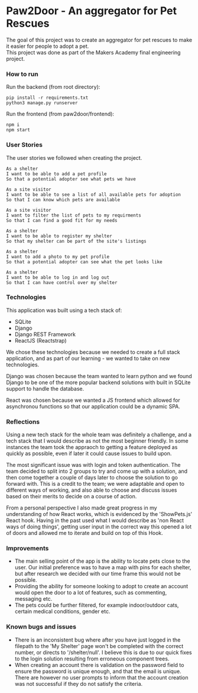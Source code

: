 # Paw2Door - An aggregator for Pet Rescues 
  The goal of this project was to create an aggregator for pet rescues to make it easier for people to adopt a pet.  
  This project was done as part of the Makers Academy final engineering project.

### How to run

Run the backend (from root directory):
```
pip install -r requirements.txt
python3 manage.py runserver
```

Run the frontend (from paw2door/frontend):
```
npm i
npm start
```

### User Stories

The user stories we followed when creating the project.

```
As a shelter
I want to be able to add a pet profile
So that a potential adopter see what pets we have

As a site visitor
I want to be able to see a list of all available pets for adoption
So that I can know which pets are available

As a site visitor
I want to filter the list of pets to my requirments
So that I can find a good fit for my needs

As a shelter
I want to be able to register my shelter
So that my shelter can be part of the site's listings

As a shelter
I want to add a photo to my pet profile
So that a potential adopter can see what the pet looks like

As a shelter
I want to be able to log in and log out
So that I can have control over my shelter

```

### Technologies 

This application was built using a tech stack of:
 - SQLite
 - Django
 - Django REST Framework
 - ReactJS (Reactstrap)

We chose these technologies because we needed to create a full stack application, and as part of our learning - we wanted to take on new technologies.

Django was chosen because the team wanted to learn python and we found Django to be one of the more popular backend solutions with built in SQLite support to handle the database.

React was chosen because we wanted a JS frontend which allowed for asynchronou functions so that our application could be a dynamic SPA. 

### Reflections

Using a new tech stack for the whole team was definitely a challenge, and a tech stack that I would describe as not the most beginner friendly. In some instances the team took the appraoch to getting a feature deployed as quickly as possible, even if later it could cause issues to build upon. 

The most significant issue was with login and token authentication. The team decided to split into 2 groups to try and come up with a solution, and then come together a couple of days later to choose the solution to go forward with. This is a credit to the team; we were adaptable and open to different ways of working, and also able to choose and discuss issues based on their merits to decide on a course of action.

From a personal perspective I also made great progress in my understanding of how React works, which is evidenced by the 'ShowPets.js' React hook. Having in the past used what I would describe as 'non React ways of doing things', getting user input in the correct way this opened a lot of doors and allowed me to iterate and build on top of this Hook.

### Improvements

* The main selling point of the app is the ability to locate pets close to the user. Our initial preference was to have a map with pins for each shelter, but after research we decided with our time frame this would not be possible.
* Providing the ability for someone looking to adopt to create an account would open the door to a lot of features, such as commenting, messaging etc.
* The pets could be further filtered, for example indoor/outdoor cats, certain medical conditions, gender etc.

### Known bugs and issues

* There is an inconsistent bug where after you have just logged in the filepath to the 'My Shelter' page won't be completed with the correct number, or directs to '/shelter/null'. I believe this is due to our quick fixes to the login solution resulting from erroneous component trees.
* When creating an account there is validation on the password field to ensure the password is unique enough, and that the email is unique. There are however no user prompts to inform that the account creation was not successful if they do not satisfy the criteria.
